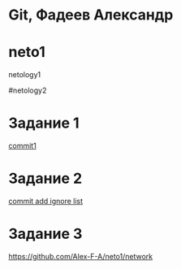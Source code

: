 # Git, Фадеев Александр

# neto1
netology1

#netology2

# Задание 1
[commit1](https://github.com/Alex-F-A/neto1/commit/0344cf668ae970a452fb57da8584f901ba23dcd1)

# Задание 2
[commit add ignore list](https://github.com/Alex-F-A/neto1/commit/ed8558f98e442ea5fc9168385fef9c38da388663)

# Задание 3
https://github.com/Alex-F-A/neto1/network